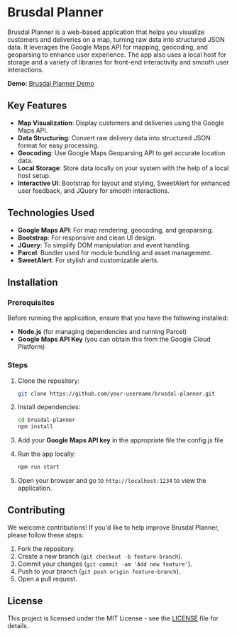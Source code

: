 # Brusdal Planner

Brusdal Planner is a web-based application that helps you visualize customers and deliveries on a map, turning raw data into structured JSON data. It leverages the Google Maps API for mapping, geocoding, and geoparsing to enhance user experience. The app also uses a local host for storage and a variety of libraries for front-end interactivity and smooth user interactions.

**Demo:** [Brusdal Planner Demo](https://brusdalplanner.netlify.app/)

## Key Features

- **Map Visualization**: Display customers and deliveries using the Google Maps API.
- **Data Structuring**: Convert raw delivery data into structured JSON format for easy processing.
- **Geocoding**: Use Google Maps Geoparsing API to get accurate location data.
- **Local Storage**: Store data locally on your system with the help of a local host setup.
- **Interactive UI**: Bootstrap for layout and styling, SweetAlert for enhanced user feedback, and JQuery for smooth interactions.

## Technologies Used

- **Google Maps API**: For map rendering, geocoding, and geoparsing.
- **Bootstrap**: For responsive and clean UI design.
- **JQuery**: To simplify DOM manipulation and event handling.
- **Parcel**: Bundler used for module bundling and asset management.
- **SweetAlert**: For stylish and customizable alerts.

## Installation

### Prerequisites

Before running the application, ensure that you have the following installed:

- **Node.js** (for managing dependencies and running Parcel)
- **Google Maps API Key** (you can obtain this from the Google Cloud Platform)

### Steps

1. Clone the repository:

   ```bash
   git clone https://github.com/your-username/brusdal-planner.git
   ```

2. Install dependencies:

   ```bash
   cd brusdal-planner
   npm install
   ```

3. Add your **Google Maps API key** in the appropriate file the config.js file

4. Run the app locally:

   ```bash
   npm run start
   ```

5. Open your browser and go to `http://localhost:1234` to view the application.

## Contributing

We welcome contributions! If you'd like to help improve Brusdal Planner, please follow these steps:

1. Fork the repository.
2. Create a new branch (`git checkout -b feature-branch`).
3. Commit your changes (`git commit -am 'Add new feature'`).
4. Push to your branch (`git push origin feature-branch`).
5. Open a pull request.

## License

This project is licensed under the MIT License - see the [LICENSE](LICENSE) file for details.
